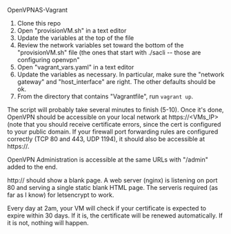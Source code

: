 OpenVPNAS-Vagrant

1. Clone this repo
2. Open "provisionVM.sh" in a text editor
3. Update the variables at the top of the file
4. Review the network variables set toward the bottom of the "provisionVM.sh" file (the ones that start with ./sacli -- those are configuring openvpn"
5. Open "vagrant_vars.yaml" in a text editor
6. Update the variables as necessary. In particular, make sure the "network gateway" and "host_interface" are right. The other defaults should be ok.
7. From the directory that contains "Vagrantfile", run `vagrant up`. 

The script will probably take several minutes to finish (5-10). Once it's done, OpenVPN should be accessible on your local network at https://<VMs_IP> (note that you should receive certificate errors, since the cert is configured to your public domain. If your firewall port forwarding rules are configured correctly (TCP 80 and 443, UDP 1194), it should also be accessible at https://<yourdomain>.

OpenVPN Administration is accessible at the same URLs with "/admin" added to the end. 

http://<yourIP> should show a blank page. A web server (nginx) is listening on port 80 and serving a single static blank HTML page. The serveris required (as far as I know) for letsencrypt to work.

Every day at 2am, your VM will check if your certificate is expected to expire within 30 days. If it is, the certificate will be renewed automatically. If it is not, nothing will happen.


